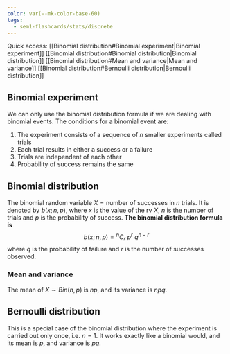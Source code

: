 ```yaml
---
color: var(--mk-color-base-60)
tags:
  - sem1-flashcards/stats/discrete
---
```

Quick access:
[[Binomial distribution#Binomial experiment|Binomial experiment]]
[[Binomial distribution#Binomial distribution|Binomial distribution]]
	[[Binomial distribution#Mean and variance|Mean and variance]]
[[Binomial distribution#Bernoulli distribution|Bernoulli distribution]]

## Binomial experiment
We can only use the binomial distribution formula if we are dealing with binomial events. The conditions for a binomial event are:
1. The experiment consists of a sequence of $n$ smaller experiments called trials
2. Each trial results in either a success or a failure
3. Trials are independent of each other
4. Probability of success remains the same

## Binomial distribution
The binomial random variable $X = \text{number of successes in }n\text{ trials.}$ It is denoted by $b(x;n,p)$, where $x$ is the value of the rv $X$, $n$ is the number of trials and $p$ is the probability of success. **The binomial distribution formula is** $$b(x;n,p)= {^n}C_{r}\:p^r\:q^{n-r}$$
where $q$ is the probability of failure and $r$ is the number of successes observed.

### Mean and variance
The mean of $X\sim Bin(n,p)$ is $np$, and its variance is $npq$.

## Bernoulli distribution
This is a special case of the binomial distribution where the experiment is carried out only once, i.e. $n=1$. It works exactly like a binomial would, and its mean is $p$, and variance is $pq$.